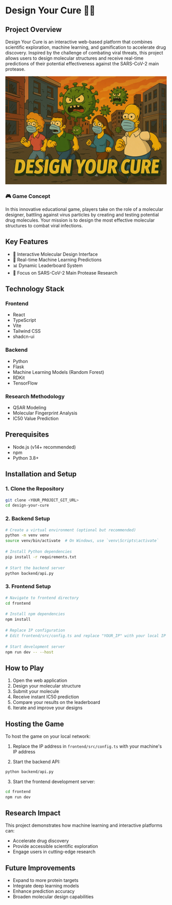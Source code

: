 # Design Your Cure 🦠🔬

## Project Overview

Design Your Cure is an interactive web-based platform that combines scientific exploration, machine learning, and gamification to accelerate drug discovery. Inspired by the challenge of combating viral threats, this project allows users to design molecular structures and receive real-time predictions of their potential effectiveness against the SARS-CoV-2 main protease.

![Hero Fighting Viruses](hero-image.png)

### 🎮 Game Concept

In this innovative educational game, players take on the role of a molecular designer, battling against virus particles by creating and testing potential drug molecules. Your mission is to design the most effective molecular structures to combat viral infections.

## Key Features

- 🧪 Interactive Molecular Design Interface
- 🤖 Real-time Machine Learning Predictions
- 📊 Dynamic Leaderboard System
- 🎯 Focus on SARS-CoV-2 Main Protease Research

## Technology Stack

### Frontend
- React
- TypeScript
- Vite
- Tailwind CSS
- shadcn-ui

### Backend
- Python
- Flask
- Machine Learning Models (Random Forest)
- RDKit
- TensorFlow

### Research Methodology
- QSAR Modeling
- Molecular Fingerprint Analysis
- IC50 Value Prediction

## Prerequisites

- Node.js (v14+ recommended)
- npm
- Python 3.8+

## Installation and Setup

### 1. Clone the Repository

```bash
git clone <YOUR_PROJECT_GIT_URL>
cd design-your-cure
```

### 2. Backend Setup

```bash
# Create a virtual environment (optional but recommended)
python -m venv venv
source venv/bin/activate  # On Windows, use `venv\Scripts\activate`

# Install Python dependencies
pip install -r requirements.txt

# Start the backend server
python backend/api.py
```

### 3. Frontend Setup

```bash
# Navigate to frontend directory
cd frontend

# Install npm dependencies
npm install

# Replace IP configuration
# Edit frontend/src/config.ts and replace "YOUR_IP" with your local IP address

# Start development server
npm run dev -- --host
```

## How to Play

1. Open the web application
2. Design your molecular structure
3. Submit your molecule
4. Receive instant IC50 prediction
5. Compare your results on the leaderboard
6. Iterate and improve your designs

## Hosting the Game

To host the game on your local network:

1. Replace the IP address in `frontend/src/config.ts` with your machine's IP address

2. Start the backend API:
```bash
python backend/api.py
```

3. Start the frontend development server:
```bash
cd frontend
npm run dev
```

## Research Impact

This project demonstrates how machine learning and interactive platforms can:
- Accelerate drug discovery
- Provide accessible scientific exploration
- Engage users in cutting-edge research

## Future Improvements

- Expand to more protein targets
- Integrate deep learning models
- Enhance prediction accuracy
- Broaden molecular design capabilities